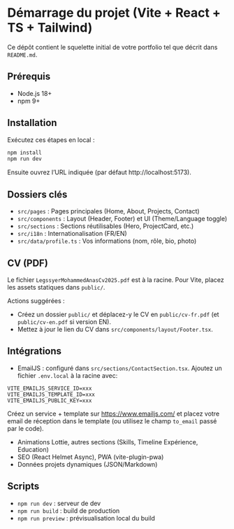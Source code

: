# Démarrage du projet (Vite + React + TS + Tailwind)

Ce dépôt contient le squelette initial de votre portfolio tel que décrit dans `README.md`.

## Prérequis
- Node.js 18+
- npm 9+

## Installation

Exécutez ces étapes en local :

```bash
npm install
npm run dev
```

Ensuite ouvrez l’URL indiquée (par défaut http://localhost:5173).

## Dossiers clés
- `src/pages` : Pages principales (Home, About, Projects, Contact)
- `src/components` : Layout (Header, Footer) et UI (Theme/Language toggle)
- `src/sections` : Sections réutilisables (Hero, ProjectCard, etc.)
- `src/i18n` : Internationalisation (FR/EN)
- `src/data/profile.ts` : Vos informations (nom, rôle, bio, photo)

## CV (PDF)
Le fichier `LegssyerMohammedAnasCv2025.pdf` est à la racine. Pour Vite, placez les assets statiques dans `public/`.

Actions suggérées :
- Créez un dossier `public/` et déplacez-y le CV en `public/cv-fr.pdf` (et `public/cv-en.pdf` si version EN).
- Mettez à jour le lien du CV dans `src/components/layout/Footer.tsx`.

## Intégrations
- EmailJS : configuré dans `src/sections/ContactSection.tsx`. Ajoutez un fichier `.env.local` à la racine avec:

```
VITE_EMAILJS_SERVICE_ID=xxx
VITE_EMAILJS_TEMPLATE_ID=xxx
VITE_EMAILJS_PUBLIC_KEY=xxx
```

Créez un service + template sur https://www.emailjs.com/ et placez votre email de réception dans le template (ou utilisez le champ `to_email` passé par le code).
- Animations Lottie, autres sections (Skills, Timeline Expérience, Education)
- SEO (React Helmet Async), PWA (vite-plugin-pwa)
- Données projets dynamiques (JSON/Markdown)

## Scripts
- `npm run dev` : serveur de dev
- `npm run build` : build de production
- `npm run preview` : prévisualisation local du build

